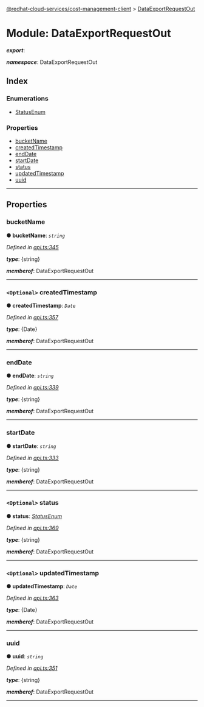 [@redhat-cloud-services/cost-management-client](../README.md) > [DataExportRequestOut](../modules/dataexportrequestout.md)

# Module: DataExportRequestOut

*__export__*: 

*__namespace__*: DataExportRequestOut

## Index

### Enumerations

* [StatusEnum](../enums/dataexportrequestout.statusenum.md)

### Properties

* [bucketName](dataexportrequestout.md#bucketname)
* [createdTimestamp](dataexportrequestout.md#createdtimestamp)
* [endDate](dataexportrequestout.md#enddate)
* [startDate](dataexportrequestout.md#startdate)
* [status](dataexportrequestout.md#status)
* [updatedTimestamp](dataexportrequestout.md#updatedtimestamp)
* [uuid](dataexportrequestout.md#uuid)

---

## Properties

<a id="bucketname"></a>

###  bucketName

**● bucketName**: *`string`*

*Defined in [api.ts:345](https://github.com/rvsia/javascript-clients/blob/master/packages/cost-management/api.ts#L345)*

*__type__*: {string}

*__memberof__*: DataExportRequestOut

___
<a id="createdtimestamp"></a>

### `<Optional>` createdTimestamp

**● createdTimestamp**: *`Date`*

*Defined in [api.ts:357](https://github.com/rvsia/javascript-clients/blob/master/packages/cost-management/api.ts#L357)*

*__type__*: {Date}

*__memberof__*: DataExportRequestOut

___
<a id="enddate"></a>

###  endDate

**● endDate**: *`string`*

*Defined in [api.ts:339](https://github.com/rvsia/javascript-clients/blob/master/packages/cost-management/api.ts#L339)*

*__type__*: {string}

*__memberof__*: DataExportRequestOut

___
<a id="startdate"></a>

###  startDate

**● startDate**: *`string`*

*Defined in [api.ts:333](https://github.com/rvsia/javascript-clients/blob/master/packages/cost-management/api.ts#L333)*

*__type__*: {string}

*__memberof__*: DataExportRequestOut

___
<a id="status"></a>

### `<Optional>` status

**● status**: *[StatusEnum](../enums/dataexportrequestout.statusenum.md)*

*Defined in [api.ts:369](https://github.com/rvsia/javascript-clients/blob/master/packages/cost-management/api.ts#L369)*

*__type__*: {string}

*__memberof__*: DataExportRequestOut

___
<a id="updatedtimestamp"></a>

### `<Optional>` updatedTimestamp

**● updatedTimestamp**: *`Date`*

*Defined in [api.ts:363](https://github.com/rvsia/javascript-clients/blob/master/packages/cost-management/api.ts#L363)*

*__type__*: {Date}

*__memberof__*: DataExportRequestOut

___
<a id="uuid"></a>

###  uuid

**● uuid**: *`string`*

*Defined in [api.ts:351](https://github.com/rvsia/javascript-clients/blob/master/packages/cost-management/api.ts#L351)*

*__type__*: {string}

*__memberof__*: DataExportRequestOut

___


